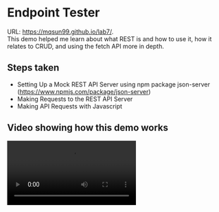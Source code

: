 # Endpoint Tester
URL: https://mqsun99.github.io/lab7/.   
This demo helped me learn about what REST is and how to use it, how it relates to CRUD, and using the fetch API more in depth.  
## Steps taken
- Setting Up a Mock REST API Server using npm package json-server (https://www.npmjs.com/package/json-server)
- Making Requests to the REST API Server
- Making API Requests with Javascript

## Video showing how this demo works

![](final-product-demo.mp4)


